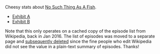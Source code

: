 Cheesy stats about [No Such Thing As A Fish](http://qi.com/podcast).

* [Exhibit A](http://t.wjt.me.uk/post/103200834183/no-such-thing-as-no-particular-order)
* [Exhibit B](http://t.wjt.me.uk/post/137976062205/still-no-such-thing-as-no-particular-order)

Note that this only operates on a cached copy of the episode list from Wikipedia, back in Jan 2016. The list of episodes was moved to a separate page and [subsequently deleted](https://en.wikipedia.org/wiki/Wikipedia:Articles_for_deletion/List_of_No_Such_Thing_as_a_Fish_episodes) since the fine people who edit Wikipedia did not see the value in a plain-text summary of episodes. Thanks!
